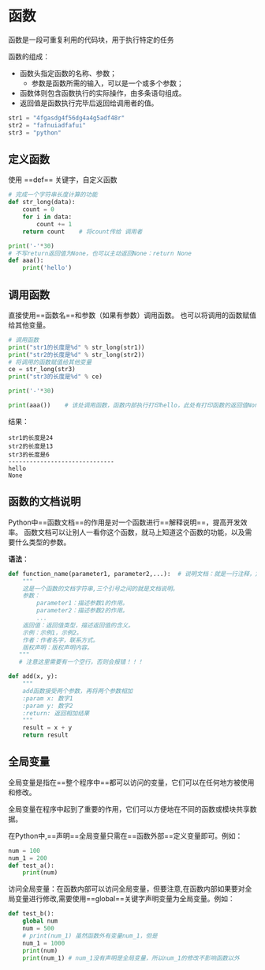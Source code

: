 # 函数

函数是一段可重复利用的代码块，用于执行特定的任务

函数的组成：
- 函数头指定函数的名称、参数；
	- 参数是函数所需的输入，可以是一个或多个参数；
- 函数体则包含函数执行的实际操作，由多条语句组成。
- 返回值是函数执行完毕后返回给调用者的值。​

```python
str1 = "4fgasdg4f56dg4a4g5adf48r"
str2 = "fafnuiadfafui"
str3 = "python"
```
## 定义函数
使用 ==def== 关键字，自定义函数
```python
# 完成一个字符串长度计算的功能
def str_long(data):
	count = 0
	for i in data:
		count += 1
	return count	# 将count传给 调用者

print('-'*30)
# 不写return返回值为None，也可以主动返回None：return None
def aaa():
	print('hello')
```

## 调用函数
直接使用==函数名==和参数（如果有参数）调用函数。
也可以将调用的函数赋值给其他变量。
```python
# 调用函数
print("str1的长度是%d" % str_long(str1))
print("str2的长度是%d" % str_long(str2))
# 将调用的函数赋值给其他变量
ce = str_long(str3)
print("str3的长度是%d" % ce)

print('-'*30)

print(aaa())	# 该处调用函数，函数内部执行打印hello，此处有打印函数的返回值None
```
结果：
```
str1的长度是24
str2的长度是13
str3的长度是6
------------------------------
hello
None
```

## 函数的文档说明
Python中==函数文档==的作用是对一个函数进行==解释说明==，提高开发效率。
函数文档可以让别人一看你这个函数，就马上知道这个函数的功能，以及需要什么类型的参数。​

**语法**：
```python
def function_name(parameter1, parameter2,...):	# 说明文档：就是一行注释，定义一个函数后（def XXX(): 的下一行）
    """
	这是一个函数的文档字符串,三个引号之间的就是文档说明。
	参数：
	    parameter1：描述参数1的作用。
	    parameter2：描述参数2的作用。
	    ...
	返回值：返回值类型，描述返回值的含义。
	示例：示例1，示例2。
	作者：作者名字，联系方式。
	版权声明：版权声明内容。
   """
   # 注意这里需要有一个空行，否则会报错！！！
```

```python
def add(x, y):
    """
    add函数接受两个参数，再将两个参数相加
    :param x: 数字1
    :param y: 数字2
    :return: 返回相加结果
    """
    result = x + y
    return result
```

## 全局变量
全局变量是指在==整个程序中==都可以访问的变量，它们可以在任何地方被使用和修改。

全局变量在程序中起到了重要的作用，它们可以方便地在不同的函数或模块共享数据。

在Python中,==声明==全局变量只需在==函数外部==定义变量即可。例如：
```python 
num = 100
num_1 = 200
def test_a():
	print(num)
```

访问全局变量：在函数内部可以访问全局变量，但要注意,在函数内部如果要对全局变量进行修改,需要使用==global==关键字声明变量为全局变量。例如：
```python
def test_b(): 
    global num 
    num = 500
    # print(num_1) 虽然函数外有变量num_1，但是
    num_1 = 1000
    print(num)
    print(num_1) # num_1没有声明是全局变量，所以num_1的修改不影响函数以外
```


<!--stackedit_data:
eyJoaXN0b3J5IjpbMTEyMTQ3NDE5NiwtMTk5Mjk0OTM4NCwxMz
AzMTkxMDE0LDY0NTM0OTc3MF19
-->